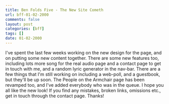 ```yaml
---
title: Ben Folds Five - The New Site Cometh
url: bff-01-02-2000
comments: false
layout: post
categories: [bff]
tags: []
date: 01-02-2000
---
```

I've spent the last few weeks working on the new design for the page, and on putting some new content together. There are some new features too, including lots more song for the real audio page and a contact page to get in touch with me, and a random lyric generator in the nav-bar. There are a few things that I'm still working on including a web-poll, and a guestbook, but they'll be up soon. The People on the Armchair page has been revamped too, and I've added everybody who was in the queue. I hope you all like the new look! If you find any mistakes, broken links, omissions etc., get in touch through the contact page. Thanks!